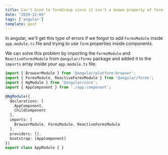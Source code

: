 ```yaml
---
title: Can't bind to formGroup since it isn't a known property of form
date: "2019-12-05"
tags: ['angular']
template: post
---
```


In angular, we'll get this type of errors if we forgot to add `FormsModule` inside  `app.module.ts`
file and trying to use `form` properties inside components.

We can solve this problem by importing the `FormsModule` and `ReactiveFormsModule` from `@angular/forms` package and added it to the `imports` array inside your `app.module.ts` file.

```js:title=app.module.ts
import { BrowserModule } from '@angular/platform-browser';
import { FormsModule, ReactiveFormsModule } from '@angular/forms';
import { NgModule } from '@angular/core';
import { AppComponent } from './app.component';

@NgModule({
  declarations: [
    AppComponent,
    ChildComponent
  ],
  imports: [
    BrowserModule, FormsModule, ReactiveFormsModule
  ],
  providers: [],
  bootstrap: [AppComponent]
})
export class AppModule { }
```

